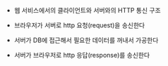 
- 웹 서비스에서의 클라이언트와 서버와의 HTTP 통신 구조

- 브라우저가 서버로 http 요청(request)을 송신한다
- 서버가 DB에 접근해서 필요한 데이터를 꺼내서 가공한다
- 서버가 브라우저로 http 응답(response)를 송신한다

